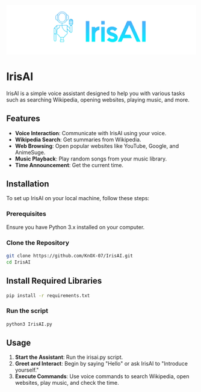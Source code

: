 <p align="center">
  <img width="731" alt="IrisAI" src="https://github.com/KnOX-07/IrisAI/blob/19bc381c1f3bb850410fb04e8887a38647f4530e/logo/logo.png">
</p>

# IrisAI

IrisAI is a simple voice assistant designed to help you with various tasks such as searching Wikipedia, opening websites, playing music, and more. 

## Features

- **Voice Interaction**: Communicate with IrisAI using your voice.
- **Wikipedia Search**: Get summaries from Wikipedia.
- **Web Browsing**: Open popular websites like YouTube, Google, and AnimeSuge.
- **Music Playback**: Play random songs from your music library.
- **Time Announcement**: Get the current time.

## Installation

To set up IrisAI on your local machine, follow these steps:

### Prerequisites

Ensure you have Python 3.x installed on your computer.

### Clone the Repository

```bash
git clone https://github.com/KnOX-07/IrisAI.git
cd IrisAI
```

## Install Required Libraries

```bash
pip install -r requirements.txt
```

### Run the script

```bash
python3 IrisAI.py
```

## Usage
1. **Start the Assistant**: Run the irisai.py script.
2. **Greet and Interact**: Begin by saying "Hello" or ask IrisAI to "Introduce yourself."
3. **Execute Commands**: Use voice commands to search Wikipedia, open websites, play music, and check the time.
